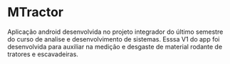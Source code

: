# MTractor
Aplicação android desenvolvida no projeto integrador do último semestre do curso de analise e desenvolvimento de sistemas.
Esssa V1 do app foi desenvolvida para auxiliar na medição e desgaste de material rodante de tratores e escavadeiras. 
